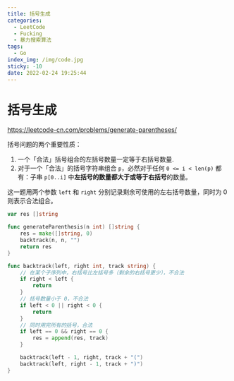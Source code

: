 ```yaml
---
title: 括号生成
categories:
  - LeetCode
  - Fucking
  - 暴力搜索算法
tags:
  - Go
index_img: /img/code.jpg
sticky: -10
date: 2022-02-24 19:25:44
---
```


# 括号生成

https://leetcode-cn.com/problems/generate-parentheses/

括号问题的两个重要性质：

1.  一个「合法」括号组合的左括号数量一定等于右括号数量.   
2. 对于一个「合法」的括号字符串组合 `p`，必然对于任何 `0 <= i < len(p)` 都有：子串 `p[0..i]` 中**左括号的数量都大于或等于右括号**的数量。

这一题用两个参数 `left` 和 `right` 分别记录剩余可使用的左右括号数量，同时为 0 则表示合法组合。

```go
var res []string

func generateParenthesis(n int) []string {
    res = make([]string, 0)
    backtrack(n, n, "")
    return res
}

func backtrack(left, right int, track string) {
    // 在某个子序列中，右括号比左括号多（剩余的右括号更少），不合法
    if right < left {
        return
    }
    // 括号数量小于 0，不合法
    if left < 0 || right < 0 {
        return
    }
    // 同时用完所有的括号，合法
    if left == 0 && right == 0 {
        res = append(res, track)
    }

    backtrack(left - 1, right, track + "(")
    backtrack(left, right - 1, track + ")")
}
```
